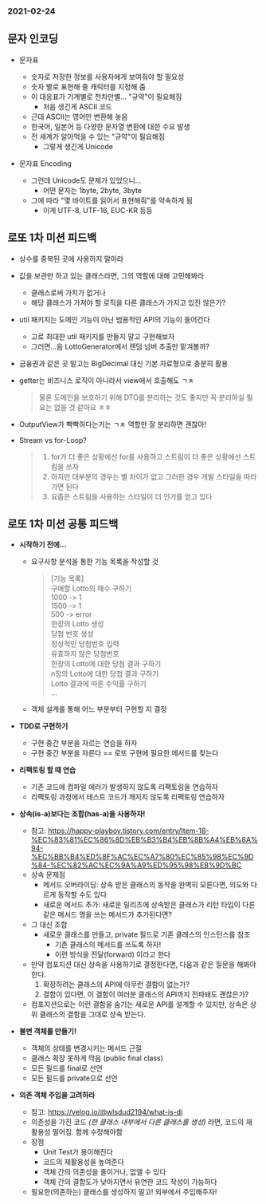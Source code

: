 ### 2021-02-24

## 문자 인코딩
- 문자표
    - 숫자로 저장한 정보를 사용자에게 보여줘야 할 필요성
    - 숫자 별로 표현해 줄 캐릭터를 지정해 줌
    - 이 대응표가 기계별로 천차만별... "규약"이 필요해짐
        - 처음 생긴게 ASCII 코드
    - 근데 ASCII는 영어만 변환해 놓음
    - 한국어, 일본어 등 다양한 문자열 변환에 대한 수요 발생
    - 전 세계가 알아먹을 수 있는 "규약"이 필요해짐
        - 그렇게 생긴게 Unicode

- 문자표 Encoding
    - 그런데 Unicode도 문제가 있었으니...
        - 어떤 문자는 1byte, 2byte, 3byte
    - 그에 따라 "몇 바이트를 읽어서 표현해줘"를 약속하게 됨
        - 이게 UTF-8, UTF-16, EUC-KR 등등

## 로또 1차 미션 피드백
- 상수를 중복된 곳에 사용하지 말아라

- 값을 보관만 하고 있는 클래스라면, 그의 역할에 대해 고민해봐라
    - 클래스로써 가치가 없거나
    - 해당 클래스가 가져야 할 로직을 다른 클래스가 가지고 있진 않은가?

- util 패키지는 도메인 기능이 아닌 범용적인 API의 기능이 들어간다
    - 고로 최대한 util 패키지를 만들지 말고 구현해보자
    - 그러면...음 LottoGenerator에서 랜덤 넘버 추출만 맡겨볼까?
    
- 금융권과 같은 곳 말고는 BigDecimal 대신 기본 자료형으로 충분히 활용

- getter는 비즈니스 로직이 아니라서 view에서 호출해도 ㄱㅊ
    > 물론 도메인을 보호하기 위해 DTO를 분리하는 것도 좋지만 꼭 분리하실 필요는 없을 것 같아요 ㅎㅎ

- OutputView가 빡빡하다는거는 ㄱㅊ 역할만 잘 분리하면 괜찮아!

- Stream vs for-Loop?
    >  1. for가 더 좋은 상황에선 for를 사용하고 스트림이 더 좋은 상황에선 스트림을 쓰자 
    >  2. 하지만 대부분의 경우는 별 차이가 없고 그러한 경우 개발 스타일을 따라가면 된다 
    >  3. 요즘은 스트림을 사용하는 스타일이 더 인기를 얻고 있다


## 로또 1차 미션 공통 피드백
- __시작하기 전에...__
    - 요구사항 분석을 통한 기능 목록을 작성할 것
        > [기능 목록] <br>
          구매할 Lotto의 매수 구하기 <br>
          1000 -> 1 <br>
          1500 -> 1 <br>
          500 -> error <br>
          한장의 Lotto 생성 <br>
          당첨 번호 생성 <br>
          정상적인 당첨번호 입력 <br>
          유효하지 않은 당첨번호 <br>
          한장의 Lotto에 대한 당첨 결과 구하기 <br>
          n장의 Lotto에 대한 당첨 결과 구하기 <br>
          Lotto 결과에 따른 수익률 구하기 <br>
          ...
    - 객체 설계를 통해 어느 부분부터 구현할 지 결정

- __TDD로 구현하기__
    - 구현 중간 부분을 자르는 연습을 하자
    - 구현 중간 부분을 자른다 == 로또 구현에 필요한 메서드를 찾는다

- __리팩토링 할 때 연습__
    - 기존 코드에 컴파일 에러가 발생하지 않도록 리팩토링을 연습하자
    - 리팩토링 과정에서 테스트 코드가 깨지지 않도록 리팩토링 연습하자

- __상속(is-a)보다는 조합(has-a)을 사용하자!__
    - 참고: https://happy-playboy.tistory.com/entry/Item-18-%EC%83%81%EC%86%8D%EB%B3%B4%EB%8B%A4%EB%8A%94-%EC%BB%B4%ED%8F%AC%EC%A7%80%EC%85%98%EC%9D%84-%EC%82%AC%EC%9A%A9%ED%95%98%EB%9D%BC
    - 상속 문제점
        - 메서드 오버라이딩: 상속 받은 클래스의 동작을 완벽히 모른다면, 의도와 다르게 동작할 수도 있다
        - 새로운 메서드 추가: 새로운 릴리즈에 상속받은 클래스가 리턴 타입이 다른 같은 메서드 명을 쓰는 메서드가 추가된다면?
    - 그 대신 조합
        - 새로운 클래스를 만들고, private 필드로 기존 클래스의 인스턴스를 참조
            - 기존 클래스의 메서드를 쓰도록 하자!
            - 이런 방식을 전달(forward) 이라고 한다
    - 만약 컴포지션 대신 상속을 사용하기로 결정한다면, 다음과 같은 질문을 해봐야 한다.
        1. 확장하려는 클래스의 API에 아무런 결함이 없는가?
        2. 결함이 있다면, 이 결함이 여러분 클래스의 API까지 전파돼도 괜찮은가?
    - 컴포지션으로는 이런 결함을 숨기는 새로운 API를 설계할 수 있지만, 상속은 상위 클래스의 결함을 그대로 상속 받는다.

- __불변 객체를 만들기!__
    - 객체의 상태를 변경시키는 메서드 근절
    - 클래스 확장 못하게 막음 (public final class)
    - 모든 필드를 final로 선언
    - 모든 필드를 private으로 선언

- __의존 객체 주입을 고려하라__
    - 참고: https://velog.io/@wlsdud2194/what-is-di
    - 의존성을 가진 코드 *(한 클래스 내부에서 다른 클래스를 생성)* 라면, 코드의 재활용성 떨어짐. 함께 수정해야함
    - 장점
        - Unit Test가 용이해진다
        - 코드의 재활용성을 높여준다
        - 객체 간의 의존성을 줄이거나, 없앨 수 있다
        - 객체 간의 결합도가 낮아지면서 유연한 코드 작성이 가능하다
    - 필요한(의존하는) 클래스를 생성하지 말고! 외부에서 주입해주자!
    
        
    